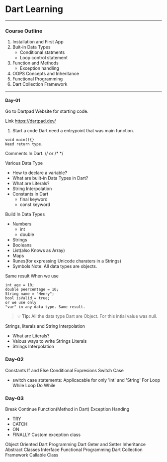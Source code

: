 # Dart Learning
 ***

 ### Course Outline

 1. Installation and First App
 2. Buit-in Data Types 
    - Conditional statments
    - Loop control statement
 3. Function and Methods 
    - Exception handling
 4. OOPS Concepts and Inheritance 
 5. Functional Programming
 6. Dart Collection Framework

***

#### Day-01
 
Go to Dartpad Website for starting code.

Link <https://dartpad.dev/>

1. Start a code Dart need a entrypoint that was main function.
  ``` 
  void main(){}
  Need return type. 
  ```
Comments In Dart. 
// or /* */

Various Data Type
 - How to declare a variable?
 - What are built-in Data Types in Dart?
 - What are Literals?
 - String Interpolation
 - Constants in Dart
     - final keyword 
     - const keyword

Build In Data Types
  - Numbers
    - int
    - double
  - Strings
  - Booleans
  - List(also Knows as Array)
  - Maps
  - Runes(for expressing Unicode charaters in a Strings)
  - Symbols
Note: All data types are objects.

Same result When we use 
```
int age = 10;
double peercentage = 10;
String name = "Henry";
bool isValid = true;
or we use only
"var" in any data type. Same result.
```

> :bulb: **Tip:** All the data type Dart are Object. For this intial value was null.

Strings, literals and String Interpolation
  - What are Literals?
  - Vaious ways to write Strings Literals
  - Strings Interpolation


### Day-02

Constants
If and Else
Conditional Expresions
Switch Case
  - switch case statements: Applicacable for only 'int' and 'String'
For Loop
While Loop
Do While 

### Day-03

Break
Continue
Function(Method in Dart)
Exception Handing
  - TRY
  - CATCH
  - ON
  - FINALLY
 Custom exception class

 Object Oriented Dart Programming
 Dart Geter and Setter
 Inheritance
 Abstract Classes
 Interface
 Functional Programming
 Dart Collection Framework
 Callable Class
 





 

